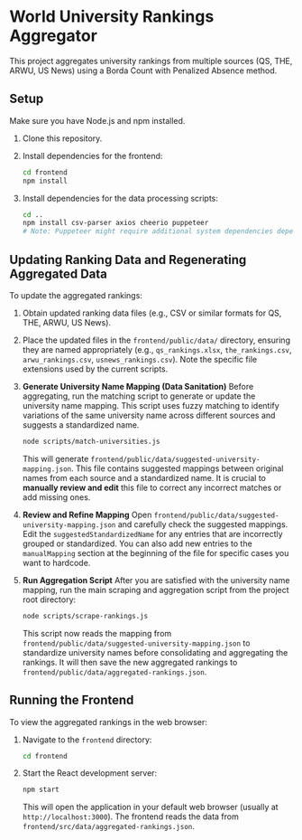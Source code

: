 # World University Rankings Aggregator

This project aggregates university rankings from multiple sources (QS, THE, ARWU, US News) using a Borda Count with Penalized Absence method.

## Setup

Make sure you have Node.js and npm installed.

1. Clone this repository.
2. Install dependencies for the frontend:

   ```bash
   cd frontend
   npm install
   ```

3. Install dependencies for the data processing scripts:

   ```bash
   cd ..
   npm install csv-parser axios cheerio puppeteer
   # Note: Puppeteer might require additional system dependencies depending on your OS.
   ```

## Updating Ranking Data and Regenerating Aggregated Data

To update the aggregated rankings:

1. Obtain updated ranking data files (e.g., CSV or similar formats for QS, THE, ARWU, US News).
2. Place the updated files in the `frontend/public/data/` directory, ensuring they are named appropriately (e.g., `qs_rankings.xlsx`, `the_rankings.csv`, `arwu_rankings.csv`, `usnews_rankings.csv`). Note the specific file extensions used by the current scripts.

3. **Generate University Name Mapping (Data Sanitation)**
   Before aggregating, run the matching script to generate or update the university name mapping. This script uses fuzzy matching to identify variations of the same university name across different sources and suggests a standardized name.

   ```bash
   node scripts/match-universities.js
   ```

   This will generate `frontend/public/data/suggested-university-mapping.json`. This file contains suggested mappings between original names from each source and a standardized name. It is crucial to **manually review and edit** this file to correct any incorrect matches or add missing ones.

4. **Review and Refine Mapping**
   Open `frontend/public/data/suggested-university-mapping.json` and carefully check the suggested mappings. Edit the `suggestedStandardizedName` for any entries that are incorrectly grouped or standardized. You can also add new entries to the `manualMapping` section at the beginning of the file for specific cases you want to hardcode.

5. **Run Aggregation Script**
   After you are satisfied with the university name mapping, run the main scraping and aggregation script from the project root directory:

   ```bash
   node scripts/scrape-rankings.js
   ```

   This script now reads the mapping from `frontend/public/data/suggested-university-mapping.json` to standardize university names before consolidating and aggregating the rankings. It will then save the new aggregated rankings to `frontend/public/data/aggregated-rankings.json`.

## Running the Frontend

To view the aggregated rankings in the web browser:

1. Navigate to the `frontend` directory:

   ```bash
   cd frontend
   ```

2. Start the React development server:

   ```bash
   npm start
   ```

   This will open the application in your default web browser (usually at `http://localhost:3000`). The frontend reads the data from `frontend/src/data/aggregated-rankings.json`. 